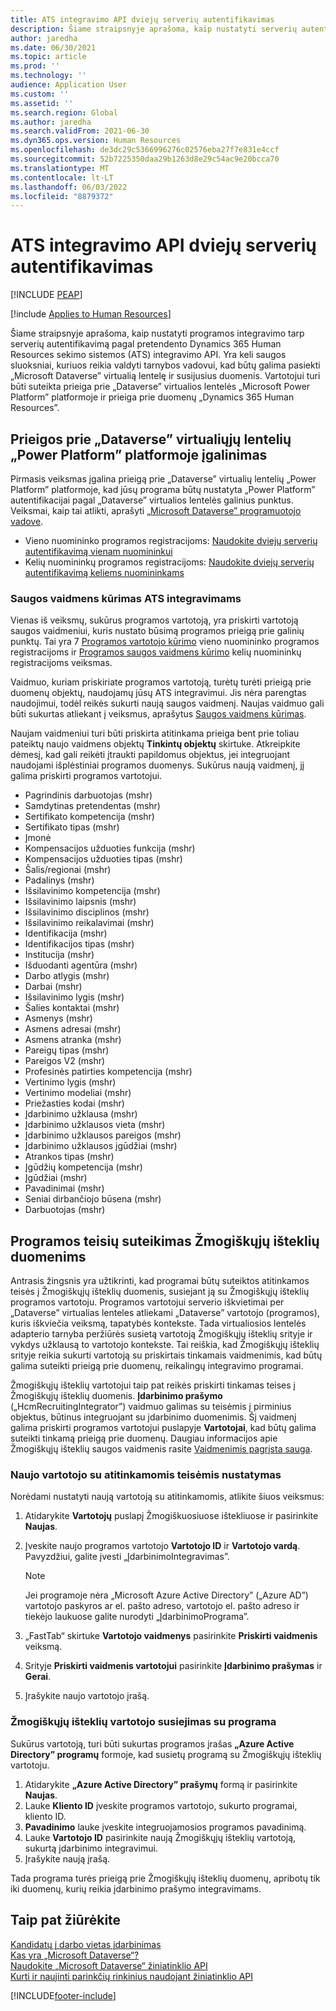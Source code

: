 ```yaml
---
title: ATS integravimo API dviejų serverių autentifikavimas
description: Šiame straipsnyje aprašoma, kaip nustatyti serverių autentifikavimą integravimui su pretendento Dynamics 365 Human Resources sekimo sistemos (ATS) integravimo API.
author: jaredha
ms.date: 06/30/2021
ms.topic: article
ms.prod: ''
ms.technology: ''
audience: Application User
ms.custom: ''
ms.assetid: ''
ms.search.region: Global
ms.author: jaredha
ms.search.validFrom: 2021-06-30
ms.dyn365.ops.version: Human Resources
ms.openlocfilehash: de3dc29c5366996276c02576eba27f7e831e4ccf
ms.sourcegitcommit: 52b7225350daa29b1263d8e29c54ac9e20bcca70
ms.translationtype: MT
ms.contentlocale: lt-LT
ms.lasthandoff: 06/03/2022
ms.locfileid: "8879372"
---
```

# <a name="server-to-server-authentication-for-the-ats-integration-api"></a>ATS integravimo API dviejų serverių autentifikavimas


[!INCLUDE [PEAP](../includes/peap-1.md)]

[!include [Applies to Human Resources](../includes/applies-to-hr.md)]

Šiame straipsnyje aprašoma, kaip nustatyti programos integravimo tarp serverių autentifikavimą pagal pretendento Dynamics 365 Human Resources sekimo sistemos (ATS) integravimo API. Yra keli saugos sluoksniai, kuriuos reikia valdyti tarnybos vadovui, kad būtų galima pasiekti „Microsoft Dataverse” virtualią lentelę ir susijusius duomenis. Vartotojui turi būti suteikta prieiga prie „Dataverse” virtualios lentelės „Microsoft Power Platform” platformoje ir prieiga prie duomenų „Dynamics 365 Human Resources”.

## <a name="enable-access-to-dataverse-virtual-tables-in-power-platform"></a>Prieigos prie „Dataverse” virtualiųjų lentelių „Power Platform” platformoje įgalinimas

Pirmasis veiksmas įgalina prieigą prie „Dataverse” virtualių lentelių „Power Platform” platformoje, kad jūsų programa būtų nustatyta „Power Platform” autentifikacijai pagal „Dataverse” virtualios lentelės galinius punktus. Veiksmai, kaip tai atlikti, aprašyti [„Microsoft Dataverse” programuotojo vadove](/powerapps/developer/data-platform).

  - Vieno nuomininko programos registracijoms: [Naudokite dviejų serverių autentifikavimą vienam nuomininkui](/powerapps/developer/data-platform/use-single-tenant-server-server-authentication)
  - Kelių nuomininkų programos registracijoms: [Naudokite dviejų serverių autentifikavimą keliems nuomininkams](/powerapps/developer/data-platform/use-multi-tenant-server-server-authentication)

### <a name="creating-a-security-role-for-ats-integrations"></a>Saugos vaidmens kūrimas ATS integravimams

Vienas iš veiksmų, sukūrus programos vartotoją, yra priskirti vartotoją saugos vaidmeniui, kuris nustato būsimą programos prieigą prie galinių punktų. Tai yra 7 [Programos vartotojo kūrimo](/powerapps/developer/data-platform/use-single-tenant-server-server-authentication#application-user-creation) vieno nuomininko programos registracijoms ir [Programos saugos vaidmens kūrimo](/powerapps/developer/data-platform/use-multi-tenant-server-server-authentication#create-a-security-role-for-the-application-user) kelių nuomininkų registracijoms veiksmas. 

Vaidmuo, kuriam priskiriate programos vartotoją, turėtų turėti prieigą prie duomenų objektų, naudojamų jūsų ATS integravimui. Jis nėra parengtas naudojimui, todėl reikės sukurti naują saugos vaidmenį. Naujas vaidmuo gali būti sukurtas atliekant į veiksmus, aprašytus [Saugos vaidmens kūrimas](/power-platform/admin/create-edit-security-role#create-a-security-role).

Naujam vaidmeniui turi būti priskirta atitinkama prieiga bent prie toliau pateiktų naujo vaidmens objektų **Tinkintų objektų** skirtuke. Atkreipkite dėmesį, kad gali reikėti įtraukti papildomus objektus, jei integruojant naudojami išplėstiniai programos duomenys. Sukūrus naują vaidmenį, jį galima priskirti programos vartotojui.

  - Pagrindinis darbuotojas (mshr)
  - Samdytinas pretendentas (mshr)
  - Sertifikato kompetencija (mshr)
  - Sertifikato tipas (mshr)
  - Įmonė
  - Kompensacijos užduoties funkcija (mshr)
  - Kompensacijos užduoties tipas (mshr)
  - Šalis/regionai (mshr)
  - Padalinys (mshr)
  - Išsilavinimo kompetencija (mshr)
  - Išsilavinimo laipsnis (mshr)
  - Išsilavinimo disciplinos (mshr)
  - Išsilavinimo reikalavimai (mshr)
  - Identifikacija (mshr)
  - Identifikacijos tipas (mshr)
  - Institucija (mshr)
  - Išduodanti agentūra (mshr)
  - Darbo atlygis (mshr)
  - Darbai (mshr)
  - Išsilavinimo lygis (mshr)
  - Šalies kontaktai (mshr)
  - Asmenys (mshr)
  - Asmens adresai (mshr)
  - Asmens atranka (mshr)
  - Pareigų tipas (mshr)
  - Pareigos V2 (mshr)
  - Profesinės patirties kompetencija (mshr)
  - Vertinimo lygis (mshr)
  - Vertinimo modeliai (mshr)
  - Priežasties kodai (mshr)
  - Įdarbinimo užklausa (mshr)
  - Įdarbinimo užklausos vieta (mshr)
  - Įdarbinimo užklausos pareigos (mshr)
  - Įdarbinimo užklausos įgūdžiai (mshr)
  - Atrankos tipas (mshr)
  - Įgūdžių kompetencija (mshr)
  - Įgūdžiai (mshr)
  - Pavadinimai (mshr)
  - Seniai dirbančiojo būsena (mshr)
  - Darbuotojas (mshr)

## <a name="granting-application-permissions-to-human-resources-data"></a>Programos teisių suteikimas Žmogiškųjų išteklių duomenims

Antrasis žingsnis yra užtikrinti, kad programai būtų suteiktos atitinkamos teisės į Žmogiškųjų išteklių duomenis, susiejant ją su Žmogiškųjų išteklių programos vartotoju. Programos vartotojui serverio iškvietimai per „Dataverse” virtualias lenteles atliekami „Dataverse” vartotojo (programos), kuris iškviečia veiksmą, tapatybės kontekste. Tada virtualiosios lentelės adapterio tarnyba peržiūrės susietą vartotoją Žmogiškųjų išteklių srityje ir vykdys užklausą to vartotojo kontekste. Tai reiškia, kad Žmogiškųjų išteklių srityje reikia sukurti vartotoją su priskirtais tinkamais vaidmenimis, kad būtų galima suteikti prieigą prie duomenų, reikalingų integravimo programai.

Žmogiškųjų išteklių vartotojui taip pat reikės priskirti tinkamas teises į Žmogiškųjų išteklių duomenis. **Įdarbinimo prašymo** („HcmRecruitingIntegrator”) vaidmuo galimas su teisėmis į pirminius objektus, būtinus integruojant su įdarbinimo duomenimis. Šį vaidmenį galima priskirti programos vartotojui puslapyje **Vartotojai**, kad būtų galima suteikti tinkamą prieigą prie duomenų. Daugiau informacijos apie Žmogiškųjų išteklių saugos vaidmenis rasite [Vaidmenimis pagrįsta sauga](/dynamics365/fin-ops-core/dev-itpro/sysadmin/role-based-security).

### <a name="set-up-the-new-user-with-appropriate-permissions"></a>Naujo vartotojo su atitinkamomis teisėmis nustatymas

Norėdami nustatyti naują vartotoją su atitinkamomis, atlikite šiuos veiksmus:

  1. Atidarykite **Vartotojų** puslapį Žmogiškuosiuose ištekliuose ir pasirinkite **Naujas**.
  2. Įveskite naujo programos vartotojo **Vartotojo ID** ir **Vartotojo vardą**. Pavyzdžiui, galite įvesti „ĮdarbinimoIntegravimas”.

      > [!NOTE]
      > Jei programoje nėra „Microsoft Azure Active Directory” („Azure AD”) vartotojo paskyros ar el. pašto adreso, vartotojo el. pašto adreso ir tiekėjo laukuose galite nurodyti „ĮdarbinimoPrograma”.

  3. „FastTab“ skirtuke **Vartotojo vaidmenys** pasirinkite **Priskirti vaidmenis** veiksmą.
  4. Srityje **Priskirti vaidmenis vartotojui** pasirinkite **Įdarbinimo prašymas** ir **Gerai**.
  5. Įrašykite naujo vartotojo įrašą.

### <a name="link-the-new-human-resources-user-to-the-application"></a>Žmogiškųjų išteklių vartotojo susiejimas su programa

Sukūrus vartotoją, turi būti sukurtas programos įrašas **„Azure Active Directory” programų** formoje, kad susietų programą su Žmogiškųjų išteklių vartotoju.

  1. Atidarykite **„Azure Active Directory” prašymų** formą ir pasirinkite **Naujas**.
  2. Lauke **Kliento ID** įveskite programos vartotojo, sukurto programai, kliento ID.
  3. **Pavadinimo** lauke įveskite integruojamosios programos pavadinimą.
  4. Lauke **Vartotojo ID** pasirinkite naują Žmogiškųjų išteklių vartotoją, sukurtą įdarbinimo integravimui.
  5. Įrašykite naują įrašą.

Tada programa turės prieigą prie Žmogiškųjų išteklių duomenų, apribotų tik iki duomenų, kurių reikia įdarbinimo prašymo integravimams.

## <a name="see-also"></a>Taip pat žiūrėkite

[Kandidatų į darbo vietas įdarbinimas](hr-personnel-recruit.md)<br>
[Kas yra „Microsoft Dataverse“?](/powerapps/maker/data-platform/data-platform-intro)<br>
[Naudokite „Microsoft Dataverse“ žiniatinklio API](/powerapps/developer/data-platform/webapi/overview)<br>
[Kurti ir naujinti parinkčių rinkinius naudojant žiniatinklio API](/powerapps/developer/data-platform/webapi/create-update-optionsets)<br>

[!INCLUDE[footer-include](../includes/footer-banner.md)]
